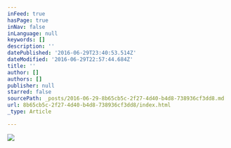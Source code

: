 ```yaml
---
inFeed: true
hasPage: true
inNav: false
inLanguage: null
keywords: []
description: ''
datePublished: '2016-06-29T23:40:53.514Z'
dateModified: '2016-06-29T22:57:44.684Z'
title: ''
author: []
authors: []
publisher: null
starred: false
sourcePath: _posts/2016-06-29-8b65cb5c-2f27-4d40-b4d8-738936cf3dd8.md
url: 8b65cb5c-2f27-4d40-b4d8-738936cf3dd8/index.html
_type: Article

---
```

![](https://the-grid-user-content.s3-us-west-2.amazonaws.com/d9c5f434-4869-4ad1-843c-8514703f371f.jpg)